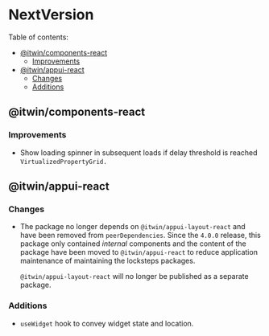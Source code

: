 # NextVersion <!-- omit from toc -->

Table of contents:

- [@itwin/components-react](#itwincomponents-react)
  - [Improvements](#improvements)
- [@itwin/appui-react](#itwinappui-react)
  - [Changes](#changes)
  - [Additions](#additions)

## @itwin/components-react

### Improvements

- Show loading spinner in subsequent loads if delay threshold is reached `VirtualizedPropertyGrid.`

## @itwin/appui-react

### Changes

- The package no longer depends on `@itwin/appui-layout-react` and have been removed from `peerDependencies`. Since the `4.0.0` release, this package only contained _internal_ components and the content of the package have been moved to `@itwin/appui-react` to reduce application maintenance of maintaining the locksteps packages.

  `@itwin/appui-layout-react` will no longer be published as a separate package.

### Additions

- `useWidget` hook to convey widget state and location.
